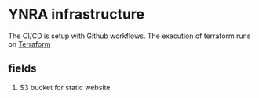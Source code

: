 # YNRA infrastructure
The CI/CD is setup with Github workflows. 
The execution of terraform runs on [Terraform](https://app.terraform.io/)

## fields
1. S3 bucket for static website